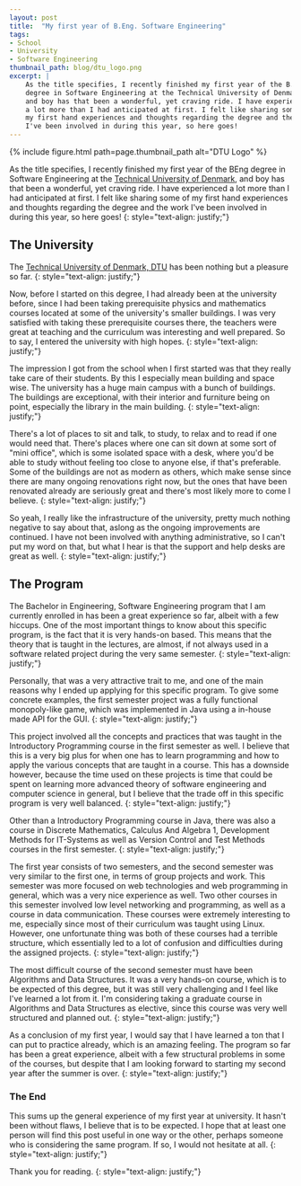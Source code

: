 ```yaml
---
layout: post
title:  "My first year of B.Eng. Software Engineering"
tags:
- School
- University
- Software Engineering
thumbnail_path: blog/dtu_logo.png
excerpt: |
    As the title specifies, I recently finished my first year of the B.Eng.
    degree in Software Engineering at the Technical University of Denmark,
    and boy has that been a wonderful, yet craving ride. I have experienced
    a lot more than I had anticipated at first. I felt like sharing some of
    my first hand experiences and thoughts regarding the degree and the work
    I've been involved in during this year, so here goes!
---
```


{% include figure.html path=page.thumbnail_path alt="DTU Logo" %}

As the title specifies, I recently finished my first year of the BEng degree in Software Engineering at the <a href="http://dtu.dk" target="_blank">Technical University of Denmark</a>, and boy has that been a wonderful, yet craving ride. I have experienced a lot more than I had anticipated at first. I felt like sharing some of my first hand experiences and thoughts regarding the degree and the work I've been involved in during this year, so here goes!
{: style="text-align: justify;"}

## The University 

The <a href="http://dtu.dk" target="_blank">Technical University of Denmark, DTU</a> has been nothing but a pleasure so far.
{: style="text-align: justify;"}

Now, before I started on this degree, I had already been at the university before, since I had been taking prerequisite physics and mathematics courses located at some of the university's 
smaller buildings. I was very satisfied with taking these prerequisite courses there, the teachers were great at teaching and the curriculum was interesting and well prepared. 
So to say, I entered the university with high hopes.
{: style="text-align: justify;"}

The impression I got from the school when I first started was that they really take care of their students. By this I especially mean building and space wise. 
The university has a huge main campus with a bunch of buildings. The buildings are exceptional, with their interior and furniture being on point, 
especially the library in the main building.
{: style="text-align: justify;"}

There's a lot of places to sit and talk, to study, to relax and to read if one would need that. There's places where one can sit down 
at some sort of "mini office", which is some isolated space with a desk, where you'd be able to study without feeling too close to anyone else, if that's preferable. 
Some of the buildings are not as modern as others, which make sense since there are many ongoing renovations right now, but the ones that have been renovated already are seriously 
great and there's most likely more to come I believe.
{: style="text-align: justify;"}

So yeah, I really like the infrastructure of the university, pretty much nothing negative to say about that, aslong as the ongoing improvements are continued.
I have not been involved with anything administrative, so I can't put my word on that, but what I hear is that the support and help desks are great as well.
{: style="text-align: justify;"}

## The Program

The Bachelor in Engineering, Software Engineering program that I am currently enrolled in has been a great experience so far, albeit with a few hiccups. One of the most important things
to know about this specific program, is the fact that it is very hands-on based. This means that the theory that is taught in the lectures, are almost, if not always used in a software 
related project during the very same semester.
{: style="text-align: justify;"}

Personally, that was a very attractive trait to me, and one of the main reasons why I ended up applying for this specific program. To give some concrete examples, the first semester project
was a fully functional monopoly-like game, which was implemented in Java using a in-house made API for the GUI.
{: style="text-align: justify;"}

This project involved all the concepts and practices that was taught in the Introductory Programming course in the first semester as well. 
I believe that this is a very big plus for when one has to learn programming and how to apply the various concepts that are taught in a course. 
This has a downside however, because the time used on these projects is time that could be spent on learning more advanced theory of software engineering and computer science in general, 
but I believe that the trade off in this specific program is very well balanced. 
{: style="text-align: justify;"}

Other than a Introductory Programming course in Java, there was also a course in Discrete Mathematics, Calculus And Algebra 1, Development
Methods for IT-Systems as well as Version Control and Test Methods courses in the first semester.
{: style="text-align: justify;"}

The first year consists of two semesters, and the second semester was very similar to the first one, in terms of group projects and work.
This semester was more focused on web technologies and web programming in general, which was a very nice experience as well. Two other courses
in this semester involved low level networking and programming, as well as a course in data communication. These courses were extremely interesting to me, especially
since most of their curriculum was taught using Linux. However, one unfortunate thing was both of these courses had a terrible structure, which essentially led to a lot of confusion
and difficulties during the assigned projects.
{: style="text-align: justify;"}

The most difficult course of the second semester must have been Algorithms and Data Structures. It was a very hands-on course, which is to be expected of this degree, 
but it was still very challenging and I feel like I've learned a lot from it. I'm considering taking a graduate course in Algorithms and Data Structures as elective,
since this course was very well structured and planned out.
{: style="text-align: justify;"}

As a conclusion of my first year, I would say that I have learned a ton that I can put to practice already, which is an amazing feeling. The program so far has been a great experience, albeit with a few structural problems in some of the courses, but despite that I am looking forward to starting my second year after the summer is over.
{: style="text-align: justify;"}

### The End

This sums up the general experience of my first year at university. It hasn't been without flaws, I believe that is to be expected.
I hope that at least one person will find this post useful in one way or the other, perhaps someone who is considering the same program. If so, I would not hesitate at all.
{: style="text-align: justify;"}

Thank you for reading.
{: style="text-align: justify;"}